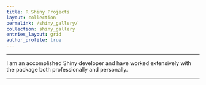 ```yaml
---
title: R Shiny Projects
layout: collection
permalink: /shiny_gallery/
collection: shiny_gallery
entries_layout: grid
author_profile: true
---
```

*****
I am an accomplished Shiny developer and have worked extensively with the package both professionally and personally.

*****
